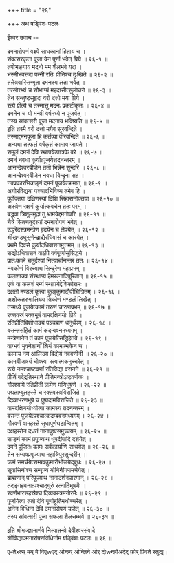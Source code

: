 +++
title = "२६"

+++
अथ षड्विंशः पटलः  
  
  
  
ईश्वर उवाच --  
  
दमनारोपणं वक्ष्ये साधकानां हिताय च ।  
संवत्सरकृता पूजा येन पूर्णा भवेत् प्रिये ॥ २६-१ ॥  
तपोभङ्गाय मदनो मम शैलभवे यदा ।  
भस्मीभवत्तदा पत्नी रतिः प्रीतिश्च दुःखिते ॥ २६-२ ॥  
तन्नेत्रवारिसम्भूता दमनस्य लता भवेत् ।  
तत्सौरभ्यं च सौभाग्यं महदासीत्सुलोचने ॥ २६-३ ॥  
तेन सन्तुष्टसुहृदा वरो दत्तो मया प्रिये ।  
रत्यै प्रीत्यै च तस्मात्तु मदनः प्रकटीकृतः ॥ २६-४ ॥  
दमनेन च यो मन्त्री वर्षमध्ये न पूजयेत् ।  
तस्य सांवत्सरी पूजा मदनाय भविष्यति ॥ २६-५ ॥  
इति तस्मै वरो दत्तो मयैव सुरवन्दिते ।  
तस्माद्दमनपूजा हि कर्तव्या वीरवन्दिते ॥ २६-६ ॥  
अन्यथा तत्फलं वर्षकृतं कामाय जायते ।  
समूलं दमनं देवि स्थापयेत्पात्रके वरे ॥ २६-७ ॥  
दमनं नवधा कूर्यात्पूजयेत्तदनन्तरम् ।  
आनन्देश्वरबीजेन ततो भिन्नेन सुन्दरि ॥ २६-८ ॥  
आनन्देश्वरबीजेन नवधा बिन्दुना सह ।  
नवप्रकारभिन्नाङ्गं दमनं पूजयेत्क्रमात् ॥ २६-९ ॥  
अघोरविद्यया पश्चादभिषिच्य तमेव हि ।  
पूर्वोक्तया दक्षिणस्यां दिशि सिंहासनोक्तया ॥ २६-१० ॥  
अस्त्रेण रक्षणं कुर्यात्कवचेन ततः परम् ।  
बद्ध्वा त्रिशूलमुद्रां तु भ्रामयेद्दमनोपरि ॥ २६-११ ॥  
चैत्रे सितचतुर्दश्यां दमनारोपणं भवेत् ।  
उद्धरेदस्त्रमन्त्रेण हृदयेन च लेपयेत् ॥ २६-१२ ॥  
श्रीखण्डघुसृणेन्द्राद्यैरधिवासं च कारयेत् ।  
प्रथमे दिवसे कुर्यादधिवासनमुत्तमम् ॥ २६-१३ ॥  
सद्योऽधिवासनं वाऽपि वर्षपूर्जासुसिद्धये ।  
प्रातःकाले चतुर्दश्यां नित्यार्चानन्तरं ततः ॥ २६-१४ ॥  
नवकोणं विरच्याथ सिन्दुरेण महाप्रभम् ।  
कलशान्नव संस्थाप्य हेमरत्नादिपूरितान् ॥ २६-१५ ॥  
एकं वा कलशं रम्यं स्थापयेद्देशिकोत्तमः ।  
दक्षतो मण्डलं कृत्वा कुङ्कुमाद्यैवीचित्रितम् ॥ २६-१६ ॥  
अशोकतरुमालिख्य त्रिकोणं मण्डलं लिखेत् ।  
तन्मध्ये पूजयेत्कामं तरुणं चारुणप्रभम् ॥ २६-१७ ॥  
रक्तवस्रं रक्तभूषं वामदक्षिणयोः प्रिये ।  
रतिप्रीतिविशोभाढ्यं पञ्चबाणं धनुर्धरम् ॥ २६-१८ ॥  
बसन्तसहितं कामं कदम्बवनमध्यगम् ।  
मन्त्रेणानेन तं कामं पूजयेत्सिद्धिहेतवे ॥ २६-१९ ॥  
वाग्भवं भुवनेशानीं श्रियं कामात्मकेन च ।  
कामाय नम आलिख्य विद्येयं नववणीनी ॥ २६-२० ॥  
कामबीजत्रयं चोक्त्वा रत्यात्मकमुच्चरेत् ।  
रत्यै नमश्चाष्टवर्णां रतिविद्या वरानने ॥ २६-२१ ॥  
प्रीतिं वदेद्रतिस्थाने प्रीतिमन्त्रोऽष्टवर्णकः ।  
गौरश्यामे रतिप्रीती क्रमेण मणिभूषणे ॥ २६-२२ ॥  
पद्मताम्बूलहस्ते च रक्तवस्त्रविराजिते ।  
दिव्याभरणभूषे च पुष्पदामविराजिते ॥ २६-२३ ॥  
वामदक्षिणयोर्ध्यात्वा कामस्य तदनन्तरम् ।  
वसन्तं पूजयेत्पश्चात्कदम्बवनमध्यगम् ॥ २६-२४ ॥  
गौरवर्णं वामहस्ते सुधापूर्णघटान्वितम् ।  
दक्षहस्तेन दधतं नानापुष्पसमुच्चयम् ॥ २६-२५ ॥  
साङ्गं कामं प्रपूज्याथ धूपदीपादि दर्शयेत् ।  
दमने पूजितः कामः सर्वकार्याणि साधयेत् ॥ २६-२६ ॥  
तेन सम्यक्प्रपूज्याथ महात्रिपुरसुन्दरीम् ।  
क्रमं समर्चयेत्सम्यक्कुमारीर्भोजयेद्बुधः ॥ २६-२७ ॥  
सुवासिनीश्च सम्पूज्य योगिनीगणमर्चयेत् ।  
ब्राह्मणान् परिपूज्याथ नानादर्शनपारगान् ॥ २६-२८ ॥  
तदङ्गहवनात्पश्चाद्गुरुं रत्नादिभूषणैः ।  
स्वर्णभारसहस्रैश्च दिव्यवस्त्रमनोरमैः ॥ २६-२९ ॥  
पूजयित्वा ततो देवि पूर्णाहुतिमथोच्चरेत् ।  
अनेन विधिना देवि दमनारोपणं यजेत् ॥ २६-३० ॥  
तस्य सांवत्सरी पूजा सफला शैलसम्भवे ॥ २६-३१ ॥  
  
इति श्रीमज्ज्ञानार्णवे नित्यातन्त्रे देवीश्वरसंवादे   
श्रीविद्यादमनारोपणविधिर्नाम षड्विंशः पटलः ॥ २६ ॥  
  
  
  
ए-तेxत्स् मय् बे विएwएद् ओन्ल्य् ओन्लिने ओर् दोwन्लोअदेद् फ़ोर् प्रिवते स्तुद्य्।          